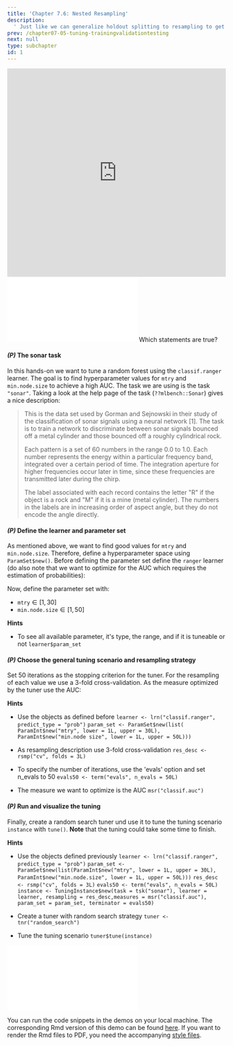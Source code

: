 ```yaml
---
title: 'Chapter 7.6: Nested Resampling'
description:
  ' Just like we can generalize holdout splitting to resampling to get more reliable estimates of the predictive performance, we can generalize the training/validation/test approach to "nested resampling." In this chapter, you will learn why and how nested resampling is done. As a practical task, you will define the search space for parameter tuning and will conduct tuning for a specific learner.'
prev: /chapter07-05-tuning-trainingvalidationtesting
next: null
type: subchapter
id: 1
---
```


<exercise id="1" title="Video Lecture">

<iframe width="100%" height="480" src="https://www.youtube.com/embed/-d338rc076s" frameborder="0" allow="accelerometer; autoplay; encrypted-media; gyroscope; picture-in-picture" allowfullscreen></iframe>

</exercise>

<exercise id="2" title="Slides">

<object data="pdfs/7/slides-tuning-nestedresampling.pdf" type="application/pdf" style="width:100%;height:480px">
    <embed src="pdfs/7/slides-tuning-nestedresampling.pdf" type="application/pdf" />
</object>

</exercise>



<exercise id="3" title="Quiz">
Which statements are true?
<choice>
<opt text="How well tuning works depends on the learner and the impact of the hyperparameters on that learner." correct="true">
</opt>
<opt text="Grid search often works better than random search.">
</opt>
<opt text="Grid search scales exponentially with the dimension of the parameter space." correct="true">
</opt>
<opt text="Grid search evaluates many points from the parameter space that aren't of interest." correct="true">
</opt>
<opt text="Random search works often better due to it's better exploration of the hyperparameter space." correct="true">
</opt>
<opt text="Random search scales very well with the dimension of the hyperparameter space.
">
</opt>
<opt text="Random search as well as grid search has the problem of discretization.">
</opt>
</choice>
</exercise>


<exercise id="4" title="Coding">

#### *(P)* The sonar task

In this hands-on we want to tune a random forest using the `classif.ranger` learner. The goal is to find hyperparameter values for `mtry` and `min.node.size` to achieve a high AUC. The task we are using is the task `"sonar"`. Taking a look at the help page of the task (`??mlbench::Sonar`) gives a nice description:

> This is the data set used by Gorman and Sejnowski in their study of the classification of sonar signals using a neural network [1]. The task is to train a network to discriminate between sonar signals bounced off a metal cylinder and those bounced off a roughly cylindrical rock.
>
> Each pattern is a set of 60 numbers in the range 0.0 to 1.0. Each number represents the energy within a particular frequency band, integrated over a certain period of time. The integration aperture for higher frequencies occur later in time, since these frequencies are transmitted later during the chirp.
>
> The label associated with each record contains the letter "R" if the object is a rock and "M" if it is a mine (metal cylinder). The numbers in the labels are in increasing order of aspect angle, but they do not encode the angle directly.

<codeblock id="07_06_01">
</codeblock>

#### *(P)* Define the learner and parameter set

As mentioned above, we want to find good values for `mtry` and `min.node.size`. Therefore, define a hyperparameter space using `ParamSet$new()`. Before defining the parameter set define the `ranger` learner (do also note that we want to optimize for the AUC which requires the estimation of probabilities):

<codeblock id="07_06_02">
</codeblock>



Now, define the parameter set with:

- $\texttt{mtry} \in [1,30]$
- $\texttt{min.node.size} \in [1,50]$


<codeblock id="07_06_03">

**Hints**
- To see all available parameter, it's type, the range, and if it is tuneable or not
`learner$param_set`

</codeblock>



#### *(P)* Choose the general tuning scenario and resampling strategy

Set 50 iterations as the stopping criterion for the tuner. For the resampling of each value we use a 3-fold cross-validation. As the measure optimized by the tuner use the AUC:


<codeblock id="07_06_04">

**Hints**
- Use the objects as defined before
`learner <- lrn("classif.ranger", predict_type = "prob")`
`param_set <- ParamSet$new(list( ParamInt$new("mtry", lower = 1L, upper = 30L), ParamInt$new("min.node size", lower = 1L, upper = 50L)))`

- As resampling description use 3-fold cross-validation
`res_desc <- rsmp("cv", folds = 3L)`

- To specify the number of iterations, use the 'evals' option and set n_evals to 50
`evals50 <- term("evals", n_evals = 50L)`

- The measure we want to optimize is the AUC
`msr("classif.auc")`

</codeblock>



#### *(P)* Run and visualize the tuning

Finally, create a random search tuner und use it to tune the tuning scenario `instance` with `tune()`. **Note** that the tuning could take some time to finish.

<codeblock id="07_06_05">

**Hints**

- Use the objects defined previously
`learner <- lrn("classif.ranger", predict_type = "prob")`
`param_set <- ParamSet$new(list(ParamInt$new("mtry", lower = 1L, upper = 30L), ParamInt$new("min.node.size", lower = 1L, upper = 50L)))`
`res_desc <- rsmp("cv", folds = 3L)`
`evals50 <- term("evals", n_evals = 50L)`
`instance <- TuningInstance$new(task = tsk("sonar"), learner = learner, resampling = res_desc,measures = msr("classif.auc"), param_set = param_set, terminator = evals50)`

- Create a tuner with random search strategy
`tuner <- tnr("random_search")`

- Tune the tuning scenario
`tuner$tune(instance)`

</codeblock>

</exercise>


<exercise id="5" title="Kaggle Challenge">
<object data="code-demos/code_demo_kaggle.pdf" type="application/pdf" style="width:100%;height:480px">
    <embed src="code-demos/code_demo_kaggle.pdf" type="application/pdf" />
</object>

You can run the code snippets in the demos on your local machine. The corresponding Rmd version of this demo can be found [here](https://github.com/compstat-lmu/lecture_i2ml/blob/master/code-demos/code_demo_kaggle.Rmd). If you want to render the Rmd files to PDF, you need the accompanying [style files](https://github.com/compstat-lmu/lecture_i2ml/tree/master/style).

</exercise>

